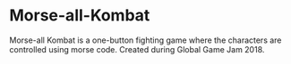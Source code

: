 # Morse-all-Kombat
Morse-all Kombat is a one-button fighting game where the characters are controlled using morse code. Created during Global Game Jam 2018.
